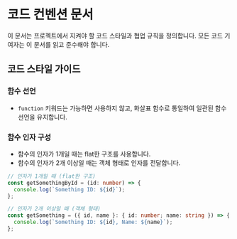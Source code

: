 # 코드 컨벤션 문서

이 문서는 프로젝트에서 지켜야 할 코드 스타일과 협업 규칙을 정의합니다. 모든 코드 기여자는 이 문서를 읽고 준수해야 합니다.

## 코드 스타일 가이드

### 함수 선언

- `function` 키워드는 가능하면 사용하지 않고, 화살표 함수로 통일하여 일관된 함수 선언을 유지합니다.

### 함수 인자 구성

- 함수의 인자가 1개일 때는 flat한 구조를 사용합니다.
- 함수의 인자가 2개 이상일 때는 객체 형태로 인자를 전달합니다.

```typescript
// 인자가 1개일 때 (flat한 구조)
const getSomethingById = (id: number) => {
  console.log(`Something ID: ${id}`);
};

// 인자가 2개 이상일 때 (객체 형태)
const getSomething = ({ id, name }: { id: number; name: string }) => {
  console.log(`Something ID: ${id}, Name: ${name}`);
};
```
